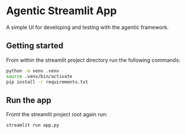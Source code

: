 # Agentic Streamlit App

A simple UI for developing and testing with the agentic framework.

## Getting started

From within the streamlit project directory run the following commands:

```bash
python -m venv .venv
source .venv/bin/activate
pip install -r requirements.txt
```

## Run the app

Fromt the streamlit project root again run:

```bash
streamlit run app.py
```
